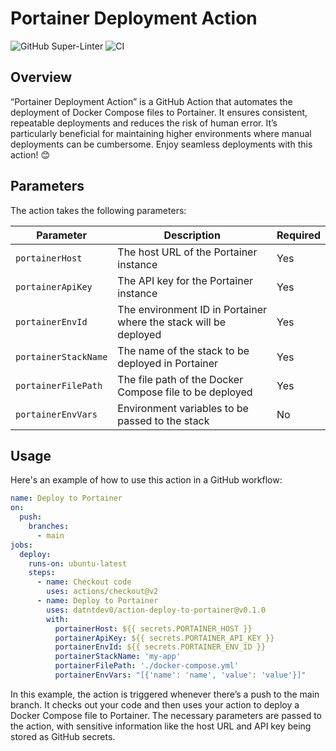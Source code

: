 # Portainer Deployment Action

![GitHub Super-Linter](https://github.com/datntdev0/action-deploy-to-portainer/actions/workflows/linter.yml/badge.svg)
![CI](https://github.com/datntdev0/action-deploy-to-portainer/actions/workflows/continuous-integration.yml/badge.svg)

## Overview

“Portainer Deployment Action” is a GitHub Action that automates the deployment of Docker Compose files to Portainer. It ensures consistent, repeatable deployments and reduces the risk of human error. It’s particularly beneficial for maintaining higher environments where manual deployments can be cumbersome. Enjoy seamless deployments with this action! 😊

## Parameters

The action takes the following parameters:

| Parameter | Description | Required |
| --- | --- | --- |
| `portainerHost` | The host URL of the Portainer instance | Yes |
| `portainerApiKey` | The API key for the Portainer instance | Yes |
| `portainerEnvId` | The environment ID in Portainer where the stack will be deployed | Yes |
| `portainerStackName` | The name of the stack to be deployed in Portainer | Yes |
| `portainerFilePath` | The file path of the Docker Compose file to be deployed | Yes |
| `portainerEnvVars` | Environment variables to be passed to the stack | No |

## Usage

Here's an example of how to use this action in a GitHub workflow:

```yaml
name: Deploy to Portainer
on:
  push:
    branches:
      - main
jobs:
  deploy:
    runs-on: ubuntu-latest
    steps:
      - name: Checkout code
        uses: actions/checkout@v2
      - name: Deploy to Portainer
        uses: datntdev0/action-deploy-to-portainer@v0.1.0
        with:
          portainerHost: ${{ secrets.PORTAINER_HOST }}
          portainerApiKey: ${{ secrets.PORTAINER_API_KEY }}
          portainerEnvId: ${{ secrets.PORTAINER_ENV_ID }}
          portainerStackName: 'my-app'
          portainerFilePath: './docker-compose.yml'
          portainerEnvVars: "[{'name': 'name', 'value': 'value'}]"
```

In this example, the action is triggered whenever there’s a push to the main branch. It checks out your code and then uses your action to deploy a Docker Compose file to Portainer. The necessary parameters are passed to the action, with sensitive information like the host URL and API key being stored as GitHub secrets.
